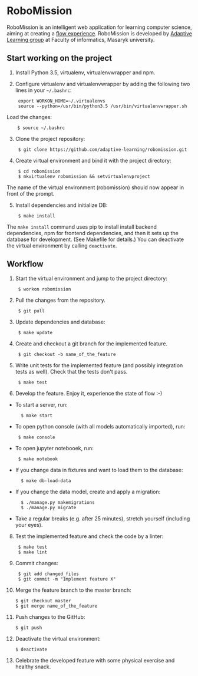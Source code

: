 # RoboMission
RoboMission is an intelligent web application for learning computer science,
aiming at creating a [flow experience][1].
RoboMission is developed by [Adaptive Learning group][2] at Faculty of informatics, Masaryk university.

  [1]: https://en.wikipedia.org/wiki/Flow_(psychology)
  [2]: http://www.fi.muni.cz/adaptivelearning/

## Start working on the project

1. Install Python 3.5, virtualenv, virtualenvwrapper and npm.

2. Configure virtualenv and virtualenvwrapper by adding the following two lines in your `~/.bashrc`:

        export WORKON_HOME=~/.virtualenvs
        source --python=/usr/bin/python3.5 /usr/bin/virtualenvwrapper.sh

  Load the changes:

        $ source ~/.bashrc

3. Clone the project repository:

        $ git clone https://github.com/adaptive-learning/robomission.git

4. Create virtual environment and bind it with the project directory:

        $ cd robomission
        $ mkvirtualenv robomission && setvirtualenvproject

  The name of the virtual environment (robomission) should now appear in front of the prompt.

5. Install dependencies and initialize DB:

        $ make install

  The `make install` command uses pip to install install backend dependencies,
  npm for frontend dependencies,
  and then it sets up the database for development. (See Makefile for details.)
  You can deactivate the virtual environment by calling `deactivate`.

## Workflow

1. Start the virtual environment and jump to the project directory:

        $ workon robomission

2. Pull the changes from the repository.

        $ git pull

3. Update dependencies and database:

        $ make update

4. Create and checkout a git branch for the implemented feature.

        $ git checkout -b name_of_the_feature

5. Write unit tests for the implemented feature (and possibly integration tests as well).
  Check that the tests don't pass.

        $ make test

6. Develop the feature. Enjoy it, experience the state of flow :-)

  * To start a server, run:

          $ make start

  *  To open python console (with all models automatically imported), run:

          $ make console

  *  To open jupyter notebooek, run:

          $ make notebook

  * If you change data in fixtures and want to load them to the database:

          $ make db-load-data

  * If you change the data model, create and apply a migration:

          $ ./manage.py makemigrations
          $ ./manage.py migrate

  * Take a regular breaks (e.g. after 25 minutes), stretch yourself (including your eyes).

8. Test the implemented feature and check the code by a linter:

        $ make test
        $ make lint

9. Commit changes:

        $ git add changed_files
        $ git commit -m "Implement feature X"

10. Merge the feature branch to the master branch:

        $ git checkout master
        $ git merge name_of_the_feature

11. Push changes to the GitHub:

        $ git push

12. Deactivate the virtual environment:

        $ deactivate

13. Celebrate the developed feature with some physical exercise and healthy snack.
